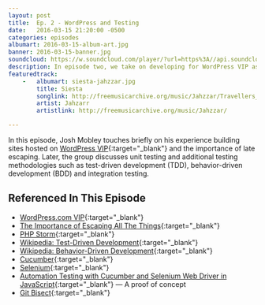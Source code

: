 ```yaml
---
layout: post
title:  Ep. 2 - WordPress and Testing
date:   2016-03-15 21:20:00 -0500
categories: episodes
albumart: 2016-03-15-album-art.jpg
banner: 2016-03-15-banner.jpg
soundcloud: https://w.soundcloud.com/player/?url=https%3A//api.soundcloud.com/tracks/252098474
description: In episode two, we take on developing for WordPress VIP as well as unit testing and other testing methodolgies such as test-driven development (TDD), behavior-driven development (BDD) and integration testing.
featuredtrack:
    -   albumart: siesta-jahzzar.jpg
        title: Siesta
        songlink: http://freemusicarchive.org/music/Jahzzar/Travellers_Guide/Siesta
        artist: Jahzarr
        artistlink: http://freemusicarchive.org/music/Jahzzar/

---
```


In this episode, Josh Mobley touches briefly on his experience building sites hosted on [WordPress VIP](https://vip.wordpress.com/){:target="_blank"} and the importance of late escaping. Later, the group discusses unit testing and additional testing methodologies such as test-driven development (TDD), behavior-driven development (BDD) and integration testing.

## Referenced In This Episode

* [WordPress.com VIP](https://vip.wordpress.com/){:target="_blank"}
* [The Importance of Escaping All The Things](https://vip.wordpress.com/2014/06/20/the-importance-of-escaping-all-the-things/){:target="_blank"}
* [PHP Storm](https://www.jetbrains.com/phpstorm/){:target="_blank"}
* [Wikipedia: Test-Driven Development](https://en.wikipedia.org/wiki/Test-driven_development){:target="_blank"}
* [Wikipedia: Behavior-Driven Development](https://en.wikipedia.org/wiki/Behavior-driven_development){:target="_blank"}
* [Cucumber](https://cucumber.io/){:target="_blank"}
* [Selenium](http://www.seleniumhq.org/){:target="_blank"}
* [Automation Testing with Cucumber and Selenium Web Driver in JavaScript](https://github.com/jrrucker/sandbox/tree/master/cucumberjs){:target="_blank"} &mdash; A proof of concept
* [Git Bisect](https://git-scm.com/docs/git-bisect){:target="_blank"}

